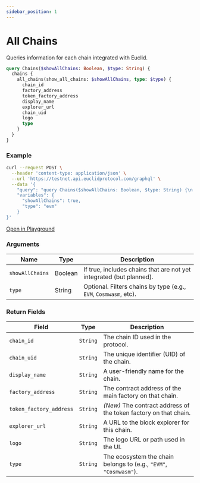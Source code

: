 ```yaml
---
sidebar_position: 1
---
```


# All Chains

Queries information for each chain integrated with Euclid.

```graphql
query Chains($showAllChains: Boolean, $type: String) {
  chains {
    all_chains(show_all_chains: $showAllChains, type: $type) {
      chain_id
      factory_address
      token_factory_address
      display_name
      explorer_url
      chain_uid
      logo
      type
    }
  }
}

```

### Example

```bash
curl --request POST \
  --header 'content-type: application/json' \
  --url 'https://testnet.api.euclidprotocol.com/graphql' \
  --data '{
    "query": "query Chains($showAllChains: Boolean, $type: String) {\n  chains {\n    all_chains(show_all_chains: $showAllChains, type: $type) {\n      chain_id\n      factory_address\n      token_factory_address\n      display_name\n      explorer_url\n      chain_uid\n      logo\n      type\n    }\n  }\n}",
    "variables": {
      "showAllChains": true,
      "type": "evm"
    }
}'
```

[Open in Playground](https://testnet.api.euclidprotocol.com/?explorerURLState=N4IgJg9gxgrgtgUwHYBcQC4QEcYIE4CeABAIIA2ZA%2BlABYCGAlkgM4AUAJMzRAO7lkBhek2boiAIQgQyCOkgA0RdigIAHBGIDKKPEwDmASiLAAOkiJFajFsbMWLdCtWEtWXXpUdUrIsZ258FELWzIoq6n7hCEam5vYWPkiUDGB28UQAZnRQKBCEnmBgeAjMzGnxYAzMqmR0BJRIdIjl9ggAHjV5%2BJQweGQtCS49KQNEZBB6EKNR0xAA1siUWTl59XSFxaUtAL5pu0jbINtAA)

### Arguments

| **Name**         | **Type**  | **Description**                                                                 |
|------------------|-----------|---------------------------------------------------------------------------------|
| `showAllChains`  | Boolean   | If true, includes chains that are not yet integrated (but planned).             |
| `type`           | String    | Optional. Filters chains by type (e.g., `EVM`, `Cosmwasm`, etc).                |


### Return Fields

| **Field**               | **Type**   | **Description**                                                         |
|-------------------------|------------|-------------------------------------------------------------------------|
| `chain_id`              | `String`   | The chain ID used in the protocol.                                     |
| `chain_uid`             | `String`   | The unique identifier (UID) of the chain.                              |
| `display_name`          | `String`   | A user-friendly name for the chain.                                    |
| `factory_address`       | `String`   | The contract address of the main factory on that chain.                |
| `token_factory_address` | `String`   | *(New)* The contract address of the token factory on that chain.       |
| `explorer_url`          | `String`   | A URL to the block explorer for this chain.                            |
| `logo`                  | `String`   | The logo URL or path used in the UI.                                   |
| `type`                  | `String`   | The ecosystem the chain belongs to (e.g., `"EVM"`, `"Cosmwasm"`).      |